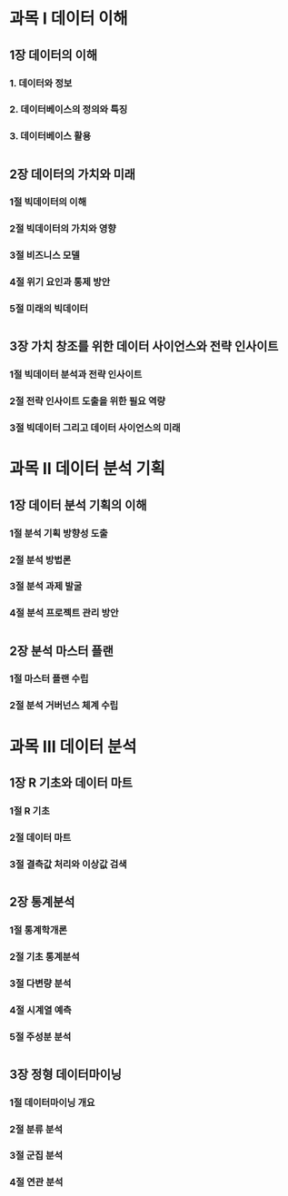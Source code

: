 # 과목 Ⅰ 데이터 이해  
## 1장 데이터의 이해  
### 1. 데이터와 정보  
### 2. 데이터베이스의 정의와 특징  
### 3. 데이터베이스 활용  
#
## 2장 데이터의 가치와 미래  
### 1절 빅데이터의 이해  
### 2절 빅데이터의 가치와 영향  
### 3절 비즈니스 모델  
### 4절 위기 요인과 통제 방안  
### 5절 미래의 빅데이터  
#
## 3장 가치 창조를 위한 데이터 사이언스와 전략 인사이트  
### 1절 빅데이터 분석과 전략 인사이트  
### 2절 전략 인사이트 도출을 위한 필요 역량  
### 3절 빅데이터 그리고 데이터 사이언스의 미래  
#
# 과목 Ⅱ 데이터 분석 기획  
## 1장 데이터 분석 기획의 이해  
### 1절 분석 기획 방향성 도출  
### 2절 분석 방법론  
### 3절 분석 과제 발굴  
### 4절 분석 프로젝트 관리 방안  
#
## 2장  분석 마스터 플랜  
### 1절 마스터 플랜 수립
### 2절 분석 거버넌스 체계 수립  
#
# 과목 Ⅲ 데이터 분석  
## 1장 R 기초와 데이터 마트  
### 1절 R 기초  
### 2절 데이터 마트  
### 3절 결측값 처리와 이상값 검색  
#
## 2장 통계분석  
### 1절 통계학개론  
### 2절 기초 통계분석  
### 3절 다변량 분석  
### 4절 시계열 예측  
### 5절 주성분 분석  
#
## 3장 정형 데이터마이닝  
### 1절 데이터마이닝 개요  
### 2절 분류 분석  
### 3절 군집 분석  
### 4절 연관 분석  
#
